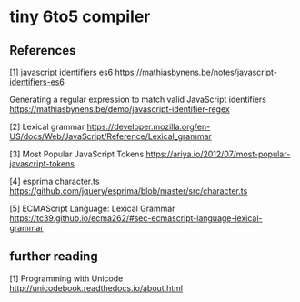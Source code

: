 # tiny 6to5 compiler

## References
[1] javascript identifiers es6
https://mathiasbynens.be/notes/javascript-identifiers-es6 <br>

Generating a regular expression to match valid JavaScript identifiers
https://mathiasbynens.be/demo/javascript-identifier-regex <br>

[2] Lexical grammar
https://developer.mozilla.org/en-US/docs/Web/JavaScript/Reference/Lexical_grammar

[3] Most Popular JavaScript Tokens
https://ariya.io/2012/07/most-popular-javascript-tokens <br>

[4] esprima character.ts
https://github.com/jquery/esprima/blob/master/src/character.ts <br>

[5] ECMAScript Language: Lexical Grammar
https://tc39.github.io/ecma262/#sec-ecmascript-language-lexical-grammar <br>



## further reading
[1] Programming with Unicode
http://unicodebook.readthedocs.io/about.html

